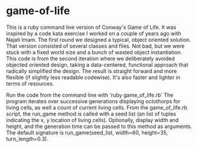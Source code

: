 # game-of-life
This is a ruby command line version of Conway's Game of Life. It was inspired by a code kata exercise I worked on a couple of years ago with Najati Imam. The first round we designed a typical, object oriented solution. That version consisted of several classes and files. Not bad, but we were stuck with a fixed world size and a bunch of wasted object instantiation. This code is from the second iteration where we deliberately avoided objected oriented design, taking a data-centered, functional approach that radically simplified the design. The result is straight forward and more flexible (if slightly less readable codewise). It's also faster and lighter in terms of resources.

Run the code from the command line with 'ruby game_of_life.rb' The program iterates over successive generations displaying octothorps for living cells, as well a count of current living cells. From the game_of_life.rb script, the run_game method is called with a seed list (an list of tuples indicating the x, y location of living cells). Optionally, display width and height, and the generation time can be passed to this method as arguments. The default signature is run_game(seed_list, width=60, height=35, turn_length=0.3).

